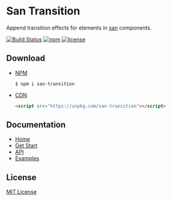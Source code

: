 # San Transition

Append transition effects for elements in [san](//github.com/ecomfe/san) components.

[![Build Status](https://travis-ci.org/ecomfe/san-transition.svg?branch=master)](https://travis-ci.org/ecomfe/san-transition)
[![npm](https://img.shields.io/npm/v/san-transition.svg)](https://img.shields.io/npm/v/san-transition.svg)
[![license](https://img.shields.io/github/license/mashape/apistatus.svg)]()

## Download

- [NPM](https://www.npmjs.com)
  ```
  $ npm i san-transition
  ```

- [CDN](https://www.npmjs.com/package/san-transition)
  ```html
  <script src="https://unpkg.com/san-transition"></script>
  ```

## Documentation

- [Home](https://ecomfe.github.io/san-transition)
- [Get Start](https://ecomfe.github.io/san-transition#start)
- [API](https://ecomfe.github.io/san-transition#api)
- [Examples](https://ecomfe.github.io/san-transition#examples)

## License

[MIT License](https://github.com/ecomfe/san-transition/blob/9ed0ec3e4ec1549d4e0b47c4f0ea63f61394b6ec/LICENSE)